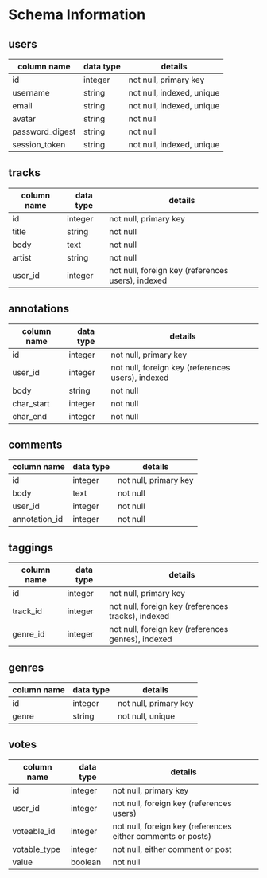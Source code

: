 # Schema Information

## users
column name     | data type | details
----------------|-----------|-----------------------
id              | integer   | not null, primary key
username        | string    | not null, indexed, unique
email           | string    | not null, indexed, unique
avatar          | string    | not null
password_digest | string    | not null
session_token   | string    | not null, indexed, unique

## tracks
column name | data type | details
------------|-----------|-----------------------
id          | integer   | not null, primary key
title       | string    | not null
body        | text      | not null
artist      | string    | not null
user_id     | integer   | not null, foreign key (references users), indexed

## annotations
column name | data type | details
------------|-----------|-----------------------
id          | integer   | not null, primary key
user_id     | integer   | not null, foreign key (references users), indexed
body        | string    | not null
char_start  | integer   | not null
char_end    | integer   | not null

## comments
column name   | data type | details
--------------|-----------|-----------------------
id            | integer   | not null, primary key
body          | text      | not null
user_id       | integer   | not null
annotation_id | integer   | not null

## taggings
column name | data type | details
------------|-----------|-----------------------
id          | integer   | not null, primary key
track_id    | integer   | not null, foreign key (references tracks), indexed
genre_id    | integer   | not null, foreign key (references genres), indexed

## genres
column name | data type | details
------------|-----------|-----------------------
id          | integer   | not null, primary key
genre       | string    | not null, unique

## votes
column name   | data type | details
--------------|-----------|-----------------------
id            | integer   | not null, primary key
user_id       | integer   | not null, foreign key (references users)
voteable_id   | integer   | not null, foreign key (references either comments or posts)
votable_type  | integer   | not null, either comment or post
value         | boolean   | not null
